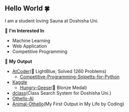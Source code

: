 ## Hello World 🍀

I am a student loving Sauna at Doshisha Uni.

🍎 **I'm Interested In**
- Machine Learning
- Web Application
- Competitive Programming

🍊 **My Output**
- [AtCoder](https://atcoder.jp/users/cozy_sauna)(🐳 LightBlue, Solved 1260 Problems)
    - [Competitive-Programming-Snipetts-for-Python](https://github.com/cozysauna/Competitive_Programming)
- [Kaggle](https://www.kaggle.com/cozysauna)
    - [Hungry-Geese](https://www.kaggle.com/c/hungry-geese/overview)(🥉 Blonze Medal)
- [dclass](https://dclass-search.herokuapp.com/dclass/)(Class Search System for Doshisha Uni.)
- [Othello-AI](https://github.com/cozysauna/othello-AI)
- [Animal-Othello](https://cozysauna.github.io/animal_othello/)(My First Output in My Life by Coding)